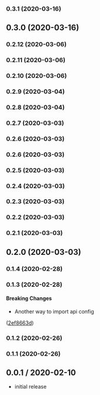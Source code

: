 <a name="0.3.1"></a>
### 0.3.1 (2020-03-16)


<a name="0.3.0"></a>
## 0.3.0 (2020-03-16)


<a name="0.2.12"></a>
### 0.2.12 (2020-03-06)


<a name="0.2.11"></a>
### 0.2.11 (2020-03-06)


<a name="0.2.10"></a>
### 0.2.10 (2020-03-06)


<a name="0.2.9"></a>
### 0.2.9 (2020-03-04)


<a name="0.2.8"></a>
### 0.2.8 (2020-03-04)


<a name="0.2.7"></a>
### 0.2.7 (2020-03-03)


<a name="0.2.6"></a>
### 0.2.6 (2020-03-03)


<a name="0.2.6"></a>
### 0.2.6 (2020-03-03)


<a name="0.2.5"></a>
### 0.2.5 (2020-03-03)


<a name="0.2.4"></a>
### 0.2.4 (2020-03-03)


<a name="0.2.3"></a>
### 0.2.3 (2020-03-03)


<a name="0.2.2"></a>
### 0.2.2 (2020-03-03)


<a name="0.2.1"></a>
### 0.2.1 (2020-03-03)


<a name="0.2.0"></a>
## 0.2.0 (2020-03-03)


<a name="0.1.4"></a>
### 0.1.4 (2020-02-28)


<a name="0.1.3"></a>
### 0.1.3 (2020-02-28)


#### Breaking Changes

* Another way to import api config

 ([2ef8663d](https://github.com/lumitechnologies/lumi-web-core/commit/2ef8663d))


<a name="0.1.2"></a>
### 0.1.2 (2020-02-26)


<a name="0.1.1"></a>
### 0.1.1 (2020-02-26)


0.0.1 / 2020-02-10
------------------
- initial release
